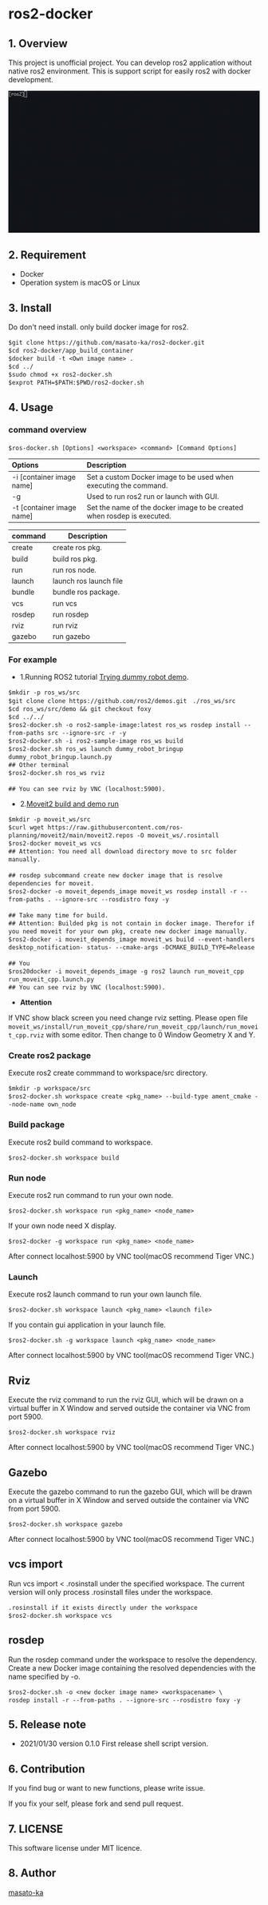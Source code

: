 # ros2-docker

## 1. Overview
This project is unofficial project. 
You can develop ros2 application without native ros2 environment. This is support script for easily ros2 with docker development.

![demo](contents/ros2-docker-demo.gif)

## 2. Requirement

* Docker
* Operation system is macOS or Linux

## 3. Install

Do don't need install. only build docker image for ros2.

```
$git clone https://github.com/masato-ka/ros2-docker.git
$cd ros2-docker/app_build_container
$docker build -t <Own image name> .
$cd ../
$sudo chmod +x ros2-docker.sh
$exprot PATH=$PATH:$PWD/ros2-docker.sh
```

## 4. Usage

### command overview

```$ros-docker.sh [Options] <workspace> <command> [Command Options]```

|Options |Description |
|:-----------------------------|:-----------------------------|
|-i [container image name]      | Set a custom Docker image to be used when executing the command.|
|-g                             | Used to run ros2 run or launch with GUI.|
|-t [container image name]      | Set the name of the docker image to be created when rosdep is executed.                     |


|command| Description |
|:-------|------------|
|create  | create ros pkg.|
|build   | build ros pkg.|
|run     | run ros node. |
|launch  | launch ros launch file|
|bundle  | bundle ros package.|
|vcs     | run vcs            |
|rosdep  | run rosdep             |
|rviz    | run rviz               |
|gazebo  | run gazebo                    |


### For example

* 1.Running ROS2 tutorial [Trying dummy robot demo](https://index.ros.org/doc/ros2/Tutorials/dummy-robot-demo/).

```
$mkdir -p ros_ws/src
$git clone clone https://github.com/ros2/demos.git　./ros_ws/src
$cd ros_ws/src/demo && git checkout foxy
$cd ../../
$ros2-docker.sh -o ros2-sample-image:latest ros_ws rosdep install --from-paths src --ignore-src -r -y
$ros2-docker.sh -i ros2-sample-image ros_ws build
$ros2-docker.sh ros_ws launch dummy_robot_bringup dummy_robot_bringup.launch.py
## Other terminal
$ros2-docker.sh ros_ws rviz

## You can see rviz by VNC (localhost:5900).
```

* 2.[Moveit2 build and demo run](https://moveit.ros.org/install-moveit2/source/)
```
$mkdir -p moveit_ws/src
$curl wget https://raw.githubusercontent.com/ros-planning/moveit2/main/moveit2.repos -O moveit_ws/.rosintall
$ros2-docker moveit_ws vcs
## Attention: You need all download directory move to src folder manually.

## rosdep subcommand create new docker image that is resolve dependencies for moveit. 
$ros2-docker -o moveit_depends_image moveit_ws rosdep install -r --from-paths . --ignore-src --rosdistro foxy -y

## Take many time for build.
## Attention: Builded pkg is not contain in docker image. Therefor if you need moveit for your own pkg, create new docker image manually.
$ros2-docker -i moveit_depends_image moveit_ws build --event-handlers desktop_notification- status- --cmake-args -DCMAKE_BUILD_TYPE=Release
 
## You 
$ros20docker -i moveit_depends_image -g ros2 launch run_moveit_cpp run_moveit_cpp.launch.py
## You can see rviz by VNC (localhost:5900).
```

* **<font name="red">Attention</font>**

If VNC show black screen you need change rviz setting. 
Please open file ```moveit_ws/install/run_moveit_cpp/share/run_moveit_cpp/launch/run_moveit_cpp.rviz``` with some editor.
Then change to 0 Window Geometry X and Y.



### Create ros2 package

Execute ros2 create commmand to workspace/src directory.

```
$mkdir -p workspace/src
$ros2-docker.sh workspace create <pkg_name> --build-type ament_cmake --node-name own_node
```

### Build package

Execute ros2 build command to workspace.

```
$ros2-docker.sh workspace build
```

### Run node

Execute ros2 run command to run your own node.

```
$ros2-docker.sh workspace run <pkg_name> <node_name>
```

If your own node need X display.

```
$ros2-docker -g workspace run <pkg_name> <node_name>
```
After connect localhost:5900 by VNC tool(macOS recommend Tiger VNC.)

### Launch

Execute ros2 launch command to run your own launch file.

```
$ros2-docker.sh workspace launch <pkg_name> <launch file>
```

If you contain gui application in your launch file.

```
$ros2-docker.sh -g workspace launch <pkg_name> <node_name>
```

After connect localhost:5900 by VNC tool(macOS recommend Tiger VNC.)

## Rviz

Execute the rviz command to run the rviz GUI, which will be drawn on a 
virtual buffer in X Window and served outside the container via VNC from port 5900.

```
$ros2-docker.sh workspace rviz
```
After connect localhost:5900 by VNC tool(macOS recommend Tiger VNC.)

## Gazebo

Execute the gazebo command to run the gazebo GUI, which will be drawn on a 
virtual buffer in X Window and served outside the container via VNC from port 5900.

```
$ros2-docker.sh workspace gazebo
```
After connect localhost:5900 by VNC tool(macOS recommend Tiger VNC.)

## vcs import

Run vcs import < .rosinstall under the specified workspace. 
The current version will only process .rosinstall files under the workspace.

```
.rosinstall if it exists directly under the workspace
$ros2-docker.sh workspace vcs
```

## rosdep 

Run the rosdep command under the workspace to resolve the dependency. 
Create a new Docker image containing the resolved dependencies with the name specified by -o.

```
$ros2-docker.sh -o <new docker image name> <workspacename> \
rosdep install -r --from-paths . --ignore-src --rosdistro foxy -y 
```

## 5. Release note

* 2021/01/30 version 0.1.0
 First release shell script version. 


## 6. Contribution

If you find bug or want to new functions, please write issue.

If you fix your self, please fork and send pull request.

## 7. LICENSE

This software license under MIT licence.


## 8. Author 

[masato-ka](https://github.com/masato-ka/ros2-docker)